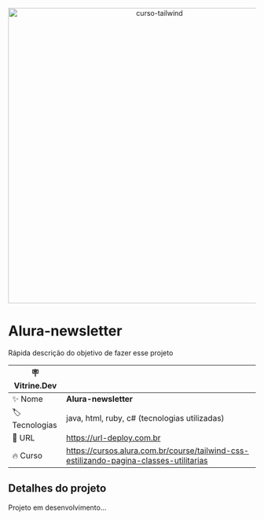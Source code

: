 <p align="center"><img width="600"  alt="curso-tailwind" src="https://github.com/GuiAgost/alura-newsletter/assets/76624588/30538760-bdd7-47ff-8deb-c4857cfbb528"></p>

# Alura-newsletter

Rápida descrição do objetivo de fazer esse projeto

| :placard: Vitrine.Dev |     |
| -------------  | --- |
| :sparkles: Nome        | **Alura-newsletter**
| :label: Tecnologias | java, html, ruby, c# (tecnologias utilizadas)
| :rocket: URL         | https://url-deploy.com.br
| :fire: Curso    | https://cursos.alura.com.br/course/tailwind-css-estilizando-pagina-classes-utilitarias

## Detalhes do projeto

Projeto em desenvolvimento...
